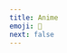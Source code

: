 ```yaml
---
title: Anime
emoji: 🌸
next: false
---
```


<script setup>
import EntriesGrid from '@components/EntriesGrid.vue'
import {data} from '@vp/data-loader/anime.data.ts'
</script>

<EntriesGrid :data="data" />
